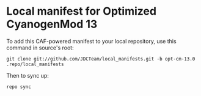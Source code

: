 Local manifest for Optimized CyanogenMod 13
==============

To add this CAF-powered manifest to your local repository, use this command in source's root:

    git clone git://github.com/JDCTeam/local_manifests.git -b opt-cm-13.0 .repo/local_manifests
    

Then to sync up:

    repo sync
